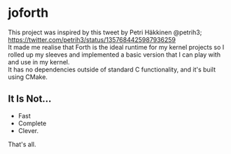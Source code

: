 # joforth
This project was inspired by this tweet by Petri Häkkinen @petrih3; https://twitter.com/petrih3/status/1357684425987936259 </br>
It made me realise that Forth is the ideal runtime for my kernel projects so I rolled up my sleeves and implemented a basic version that I can play with and use in my kernel.
</br>
It has no dependencies outside of standard C functionality, and it's built using CMake. 
</br>
## It Is Not...
* Fast
* Complete
* Clever.

That's all.



